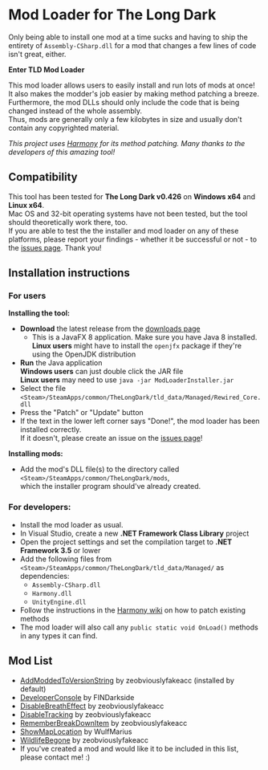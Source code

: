 # Mod Loader for The Long Dark

Only being able to install one mod at a time sucks and having to ship the entirety of `Assembly-CSharp.dll` for a mod that changes a few lines of code isn't great, either.

**Enter TLD Mod Loader**

This mod loader allows users to easily install and run lots of mods at once!  
It also makes the modder's job easier by making method patching a breeze.  
Furthermore, the mod DLLs should only include the code that is being changed instead of the whole assembly.  
Thus, mods are generally only a few kilobytes in size and usually don't contain any copyrighted material.

*This project uses [Harmony](https://github.com/pardeike/Harmony) for its method patching. Many thanks to the developers of this amazing tool!*

## Compatibility

This tool has been tested for **The Long Dark v0.426** on **Windows x64** and **Linux x64**.  
Mac OS and 32-bit operating systems have not been tested, but the tool should theoretically work there, too.  
If you are able to test the the installer and mod loader on any of these platforms, please report your findings - whether it be successful or not - to the [issues page](https://github.com/zeobviouslyfakeacc/ModLoaderInstaller/issues). Thank you!

## Installation instructions

### For users

**Installing the tool:**

- **Download** the latest release from the [downloads page](https://github.com/zeobviouslyfakeacc/ModLoaderInstaller/releases)
  - This is a JavaFX 8 application. Make sure you have Java 8 installed.  
    **Linux users** might have to install the `openjfx` package if they're using the OpenJDK distribution
- **Run** the Java application  
  **Windows users** can just double click the JAR file  
  **Linux users** may need to use `java -jar ModLoaderInstaller.jar`
- Select the file `<Steam>/SteamApps/common/TheLongDark/tld_data/Managed/Rewired_Core.dll`
- Press the "Patch" or "Update" button
- If the text in the lower left corner says "Done!", the mod loader has been installed correctly.  
  If it doesn't, please create an issue on the [issues page](https://github.com/zeobviouslyfakeacc/ModLoaderInstaller/issues)!

**Installing mods:**

- Add the mod's DLL file(s) to the directory called  
  `<Steam>/SteamApps/common/TheLongDark/mods`,  
  which the installer program should've already created.

### For developers:

- Install the mod loader as usual.
- In Visual Studio, create a new **.NET Framework Class Library** project
- Open the project settings and set the compilation target to **.NET Framework 3.5** or lower
- Add the following files from `<Steam>/SteamApps/common/TheLongDark/tld_data/Managed/` as dependencies:
  - `Assembly-CSharp.dll`
  - `Harmony.dll`
  - `UnityEngine.dll`
- Follow the instructions in the [Harmony wiki](https://github.com/pardeike/Harmony/wiki) on how to patch existing methods
- The mod loader will also call any `public static void OnLoad()` methods in any types it can find.

## Mod List

- [AddModdedToVersionString](https://github.com/zeobviouslyfakeacc/MiniMods/tree/master/AddModdedToVersionString) by zeobviouslyfakeacc (installed by default)
- [DeveloperConsole](https://github.com/FINDarkside/TLD-Developer-Console) by FINDarkside
- [DisableBreathEffect](https://github.com/zeobviouslyfakeacc/MiniMods/tree/master/DisableBreathEffect) by zeobviouslyfakeacc
- [DisableTracking](https://github.com/zeobviouslyfakeacc/MiniMods/tree/master/DisableTracking) by zeobviouslyfakeacc
- [RememberBreakDownItem](https://github.com/zeobviouslyfakeacc/MiniMods/tree/master/RememberBreakDownItem) by zeobviouslyfakeacc
- [ShowMapLocation](https://github.com/WulfMarius/ShowMapLocation/) by WulfMarius
- [WildlifeBegone](https://github.com/zeobviouslyfakeacc/MiniMods/tree/master/WildlifeBegone) by zeobviouslyfakeacc
- If you've created a mod and would like it to be included in this list, please contact me! :)
